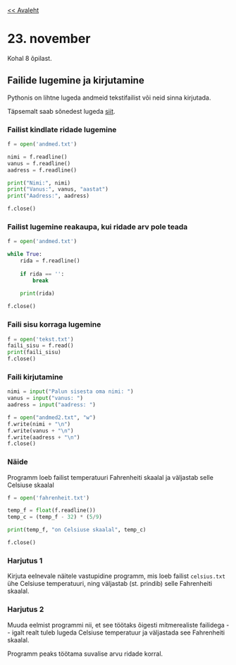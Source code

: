 [<< Avaleht](/)

<style>
.pre {
    font-family: monospace;
    white-space: pre;
}

aside.notice {
    background-color:#fffed6;
    border-color: black;
    border-width: 1px;
    padding: 10px;
    margin-bottom: 20px;
}

</style>

# 23. november 

Kohal 8 õpilast.

## Failide lugemine ja kirjutamine

Pythonis on lihtne lugeda andmeid tekstifailist või neid sinna kirjutada.

Täpsemalt saab sõnedest lugeda [siit](http://progeopik.cs.ut.ee/02_lihtlaused.html#failide-lugemine-reakaupa).

### Failist kindlate ridade lugemine

```python
f = open('andmed.txt')

nimi = f.readline()
vanus = f.readline()
aadress = f.readline()

print("Nimi:", nimi)
print("Vanus:", vanus, "aastat")
print("Aadress:", aadress)

f.close()
```

### Failist lugemine reakaupa, kui ridade arv pole teada

```python
f = open('andmed.txt')

while True:
    rida = f.readline()
    
    if rida == '':
        break
    
    print(rida)

f.close()
```

### Faili sisu korraga lugemine

```python
f = open('tekst.txt')
faili_sisu = f.read()
print(faili_sisu)
f.close()
```

### Faili kirjutamine
```python
nimi = input("Palun sisesta oma nimi: ")
vanus = input("vanus: ")
aadress = input("aadress: ")

f = open("andmed2.txt", "w")
f.write(nimi + "\n")
f.write(vanus + "\n")
f.write(aadress + "\n")
f.close()
```


### Näide
Programm loeb failist temperatuuri Fahrenheiti skaalal ja väljastab selle Celsiuse skaalal

```python
f = open('fahrenheit.txt')

temp_f = float(f.readline())
temp_c = (temp_f - 32) * (5/9)

print(temp_f, "on Celsiuse skaalal", temp_c)

f.close()
```

### Harjutus 1
Kirjuta eelnevale näitele vastupidine programm, mis loeb failist `celsius.txt` ühe Celsiuse temperatuuri, ning väljastab (st. prindib) selle Fahrenheiti skaalal.

### Harjutus 2
Muuda eelmist programmi nii, et see töötaks õigesti mitmerealiste failidega -- igalt realt tuleb lugeda Celsiuse temperatuur ja väljastada see Fahrenheiti skaalal.

Programm peaks töötama suvalise arvu ridade korral.